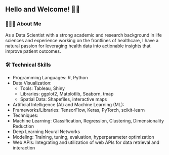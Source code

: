 ## Hello and Welcome! 👋🏼

### 👨🏻‍💻 About Me
As a Data Scientist with a strong academic and research background in life sciences and experience working on the frontlines of healthcare, I have a natural passion for leveraging health data into actionable insights that improve patient outcomes. 

### 🛠️ Technical Skills
* Programming Languages: R, Python
* Data Visualization:
  * Tools: Tableau, Shiny
  * Libraries: ggplot2, Matplotlib, Seaborn, tmap
  * Spatial Data: Shapefiles, interactive maps
* Artificial Intelligence (AI) and Machine Learning (ML):
 * Frameworks/Libraries: TensorFlow, Keras, PyTorch, scikit-learn
 * Techniques:
  * Machine Learning: Classification, Regression, Clustering, Dimensionality Reduction
  * Deep Learning Neural Networks
  * Modeling: Training, tuning, evaluation, hyperparameter optimization
* Web APIs: Integrating and utilization of web APIs for data retrieval and interaction
